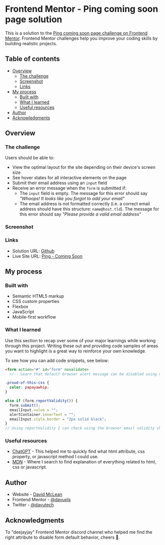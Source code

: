 # Frontend Mentor - Ping coming soon page solution

This is a solution to the [Ping coming soon page challenge on Frontend Mentor](https://www.frontendmentor.io/challenges/ping-single-column-coming-soon-page-5cadd051fec04111f7b848da). Frontend Mentor challenges help you improve your coding skills by building realistic projects. 

## Table of contents

- [Overview](#overview)
  - [The challenge](#the-challenge)
  - [Screenshot](#screenshot)
  - [Links](#links)
- [My process](#my-process)
  - [Built with](#built-with)
  - [What I learned](#what-i-learned)
  - [Useful resources](#useful-resources)
- [Author](#author)
- [Acknowledgments](#acknowledgments)

## Overview

### The challenge

Users should be able to:

- View the optimal layout for the site depending on their device's screen size
- See hover states for all interactive elements on the page
- Submit their email address using an `input` field
- Receive an error message when the `form` is submitted if:
	- The `input` field is empty. The message for this error should say *"Whoops! It looks like you forgot to add your email"*
	- The email address is not formatted correctly (i.e. a correct email address should have this structure: `name@host.tld`). The message for this error should say *"Please provide a valid email address"*

### Screenshot






### Links

- Solution URL: [Github](https://github.com/davupls/Ping-Coming-Soon)
- Live Site URL: [Ping - Coming Soon](https://ping-coming-soon-alpha-six.vercel.app/)

## My process

### Built with

- Semantic HTML5 markup
- CSS custom properties
- Flexbox
- JavaScript
- Mobile-first workflow


### What I learned

Use this section to recap over some of your major learnings while working through this project. Writing these out and providing code samples of areas you want to highlight is a great way to reinforce your own knowledge.

To see how you can add code snippets, see below:

```html
<form action="#" id="form" novalidate> 
  <!-- Learn that default browser alert message can be disabled using novalidate -->
```
```css
.proud-of-this-css {
  color: papayawhip;
}
```
```js
else if (form.reportValidity()) {
  form.submit();
  emailInput.value = "";
  alertContainer.innerText = "";  
  emailInput.style.border = "2px solid black";
}
// Using reportValidity I can check using the browser email validity checker in a "if condition"
```

### Useful resources

- [ChatGPT](https://chat.openai.com/) - This helped me to quickly find what html attribute, css property, or javascript method I could use.
- [MDN](https://developer.mozilla.org/) - Where I search to find explanation of everything related to html, css or javascript.

## Author

- Website - [David McLean](https://www.davidmlean.dev)
- Frontend Mentor - [@davupls](https://www.frontendmentor.io/profile/davupls)
- Twitter - [@davutech](https://www.twitter.com/davutech)

## Acknowledgments

To "deejayjay" Frontend Mentor discord channel who helped me find the right attribute to disable form default behavior, cheers 🍻.